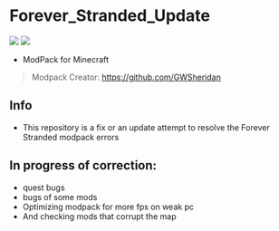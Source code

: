 # Forever_Stranded_Update
![](http://img.shields.io/badge/status-Paused-gren.png) ![](http://img.shields.io/badge/version-1.9.9.2-gren.png)
* ModPack for Minecraft
>Modpack Creator: https://github.com/GWSheridan

## Info
* This repository is a fix or an update attempt to resolve the Forever Stranded modpack errors

## In progress of correction:

* quest bugs
* bugs of some mods
* Optimizing modpack for more fps on weak pc
* And checking mods that corrupt the map

